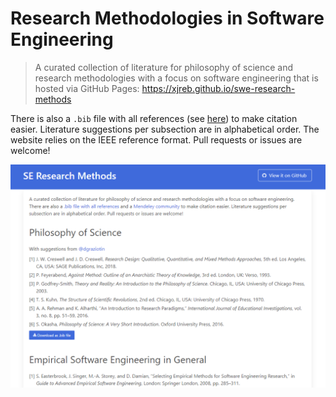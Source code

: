 # Research Methodologies in Software Engineering

> A curated collection of literature for philosophy of science and research methodologies with a focus on software engineering that is hosted via GitHub Pages: https://xjreb.github.io/swe-research-methods

There is also a `.bib` file with all references (see [here](public/bibs/all-refs.bib)) to make citation easier.
Literature suggestions per subsection are in alphabetical order.
The website relies on the IEEE reference format.
Pull requests or issues are welcome!

[![Screenshot](./public/img/screenshot.png "Screenshot")](https://xjreb.github.io/swe-research-methods/)
